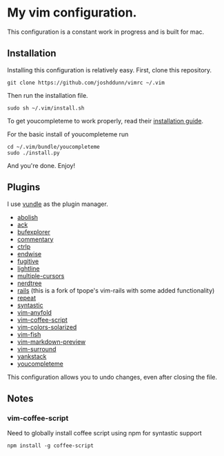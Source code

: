 # My vim configuration.

This configuration is a constant work in progress and is built for mac.

## Installation

Installing this configuration is relatively easy. First, clone this repository.

    git clone https://github.com/joshddunn/vimrc ~/.vim

Then run the installation file.

    sudo sh ~/.vim/install.sh

To get youcompleteme to work properly, read their [installation guide](https://github.com/valloric/youcompleteme#installation).

For the basic install of youcompleteme run
 
    cd ~/.vim/bundle/youcompleteme
    sudo ./install.py

And you're done. Enjoy!

## Plugins

I use [vundle](https://github.com/VundleVim/Vundle.vim) as the plugin manager.

- [abolish](https://github.com/tpope/vim-abolish)
- [ack](https://github.com/mileszs/ack.vim)
- [bufexplorer](https://github.com/jlanzarotta/bufexplorer)
- [commentary](https://github.com/joom/vim-commentary)
- [ctrlp](https://github.com/kien/ctrlp.vim)
- [endwise](https://github.com/tpope/vim-endwise)
- [fugitive](https://github.com/tpope/vim-fugitive)
- [lightline](https://github.com/itchyny/lightline.vim)
- [multiple-cursors](https://github.com/terryma/vim-multiple-cursors)
- [nerdtree](https://github.com/scrooloose/nerdtree)
- [rails](https://github.com/joshddunn/vim-rails) (this is a fork of tpope's vim-rails with some added functionality)
- [repeat](https://github.com/tpope/vim-repeat)
- [syntastic](https://github.com/scrooloose/syntastic)
- [vim-anyfold](https://github.com/pseewald/vim-anyfold)
- [vim-coffee-script](https://github.com/kchmck/vim-coffee-script)
- [vim-colors-solarized](https://github.com/altercation/vim-colors-solarized)
- [vim-fish](https://github.com/dag/vim-fish)
- [vim-markdown-preview](https:://github.com/jamshedvesuna/vim-markdown-preview')
- [vim-surround](https://github.com/tpope/vim-surround)
- [yankstack](https://github.com/maxbrunsfeld/vim-yankstack)
- [youcompleteme](https://github.com/valloric/youcompleteme)

This configuration allows you to undo changes, even after closing the file.

## Notes

### vim-coffee-script

Need to globally install coffee script using npm for syntastic support

    npm install -g coffee-script
